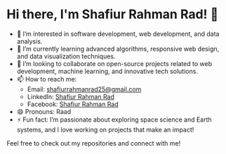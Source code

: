 # Hi there, I'm Shafiur Rahman Rad! 👋

- 👀 I’m interested in software development, web development, and data analysis.
- 🌱 I’m currently learning advanced algorithms, responsive web design, and data visualization techniques.
- 💞️ I’m looking to collaborate on open-source projects related to web development, machine learning, and innovative tech solutions.
- 📫 How to reach me: 
  - Email: [shafiurrahmanrad25@gmail.com](mailto:shafiurrahmanrad25@gmail.com)
  - LinkedIn: [Shafiur Rahman Rad](https://www.linkedin.com/in/shafiurrahmanrad/)
  - Facebook: [Shafiur Rahman Rad](https://www.facebook.com/profile.php?id=100072754745638)
- 😄 Pronouns: Raad
- ⚡ Fun fact: I’m passionate about exploring space science and Earth systems, and I love working on projects that make an impact!

Feel free to check out my repositories and connect with me!
